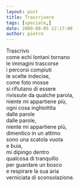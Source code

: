 ```yaml
---
layout: post
title: Trascrivere
tags: [speciale,]
date: 2009-08-05 22:17:00
author: pietro
---
```

Trascrivo<br/>come echi lontani tornano<br/>le immagini trascorse<br/>i percorsi compiuti<br/>le scelte indecise,<br/>come foto mosse<br/>si rifiutano di essere<br/>rivissute da qualche parola,<br/>niente mi appartiene più,<br/>ogni cosa inghiottita<br/>dalle parole<br/>dalle parole,<br/>niente mi appartiene più,<br/>dimentico in un attimo<br/>sono una scatola vuota<br/>e buia,<br/>mi dipingo dentro<br/>qualcosa di tranquillo<br/>per guardare un bosco<br/>e respirare la sua aria<br/>verniciata di sconsolazione.
